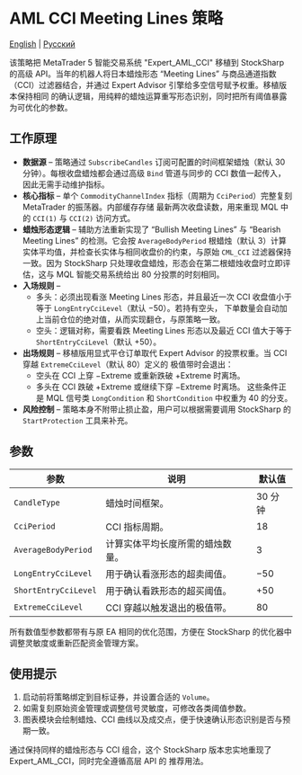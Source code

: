 # AML CCI Meeting Lines 策略
[English](README.md) | [Русский](README_ru.md)

该策略把 MetaTrader 5 智能交易系统 "Expert_AML_CCI" 移植到 StockSharp 的高级 API。当年的机器人将日本蜡烛形态
“Meeting Lines” 与商品通道指数（CCI）过滤器结合，并通过 Expert Advisor 引擎给多空信号赋予权重。移植版本保持相同
的确认逻辑，用纯粹的蜡烛运算重写形态识别，同时把所有阈值暴露为可优化的参数。

## 工作原理
* **数据源** – 策略通过 `SubscribeCandles` 订阅可配置的时间框架蜡烛（默认 30 分钟）。每根收盘蜡烛都会通过高级
  `Bind` 管道与同步的 CCI 数值一起传入，因此无需手动维护指标。
* **核心指标** – 单个 `CommodityChannelIndex` 指标（周期为 `CciPeriod`）完整复刻 MetaTrader 的振荡器。内部缓存存储
  最新两次收盘读数，用来重现 MQL 中的 `CCI(1)` 与 `CCI(2)` 访问方式。
* **蜡烛形态逻辑** – 辅助方法重新实现了 “Bullish Meeting Lines” 与 “Bearish Meeting Lines” 的检测。它会按 `AverageBodyPeriod`
  根蜡烛（默认 3）计算实体平均值，并检查长实体与相同收盘价的约束，与原始 `CML_CCI` 过滤器保持一致。因为
  StockSharp 只处理收盘蜡烛，形态会在第二根蜡烛收盘时立即评估，这与 MQL 智能交易系统给出 80 分投票的时刻相同。
* **入场规则** –
  * 多头：必须出现看涨 Meeting Lines 形态，并且最近一次 CCI 收盘值小于等于 `LongEntryCciLevel`（默认 −50）。若持有空头，
    下单数量会自动加上当前仓位的绝对值，从而实现翻仓，与原策略一致。
  * 空头：逻辑对称，需要看跌 Meeting Lines 形态以及最近 CCI 值大于等于 `ShortEntryCciLevel`（默认 +50）。
* **出场规则** – 移植版用显式平仓订单取代 Expert Advisor 的投票权重。当 CCI 穿越 `ExtremeCciLevel`（默认 80）定义的
  极值带时会退出：
  * 空头在 CCI 上穿 −Extreme 或重新跌破 +Extreme 时离场。
  * 多头在 CCI 跌破 +Extreme 或继续下穿 −Extreme 时离场。
  这些条件正是 MQL 信号类 `LongCondition` 和 `ShortCondition` 中权重为 40 的分支。
* **风险控制** – 策略本身不附带止损止盈，用户可以根据需要调用 StockSharp 的 `StartProtection` 工具来补充。

## 参数
| 参数 | 说明 | 默认值 |
|------|------|--------|
| `CandleType` | 蜡烛时间框架。 | 30 分钟 |
| `CciPeriod` | CCI 指标周期。 | 18 |
| `AverageBodyPeriod` | 计算实体平均长度所需的蜡烛数量。 | 3 |
| `LongEntryCciLevel` | 用于确认看涨形态的超卖阈值。 | −50 |
| `ShortEntryCciLevel` | 用于确认看跌形态的超买阈值。 | +50 |
| `ExtremeCciLevel` | CCI 穿越以触发退出的极值带。 | 80 |

所有数值型参数都带有与原 EA 相同的优化范围，方便在 StockSharp 的优化器中调整灵敏度或重新匹配资金管理方案。

## 使用提示
1. 启动前将策略绑定到目标证券，并设置合适的 `Volume`。
2. 如需复刻原始资金管理或调整信号灵敏度，可修改各类阈值参数。
3. 图表模块会绘制蜡烛、CCI 曲线以及成交点，便于快速确认形态识别是否与预期一致。

通过保持同样的蜡烛形态与 CCI 组合，这个 StockSharp 版本忠实地重现了 Expert_AML_CCI，同时完全遵循高层 API 的
推荐用法。
